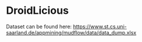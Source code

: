 # DroidLicious

Dataset can be found here:
https://www.st.cs.uni-saarland.de/appmining/mudflow/data/data_dump.xlsx
